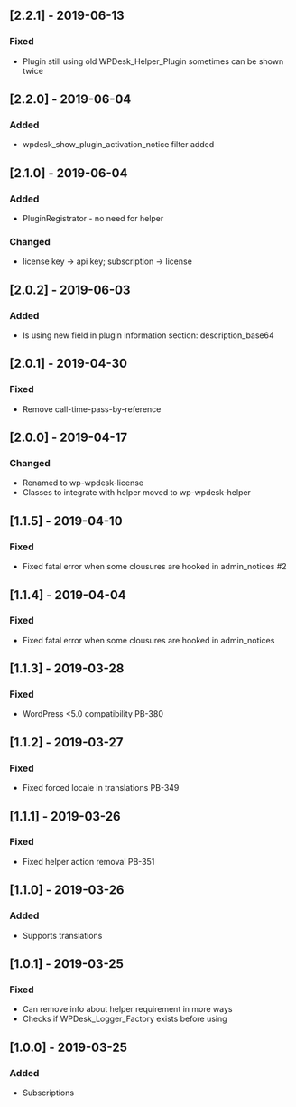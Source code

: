 ## [2.2.1] - 2019-06-13
### Fixed
- Plugin still using old WPDesk_Helper_Plugin sometimes can be shown twice

## [2.2.0] - 2019-06-04
### Added
- wpdesk_show_plugin_activation_notice filter added

## [2.1.0] - 2019-06-04
### Added
- PluginRegistrator - no need for helper
### Changed
- license key -> api key; subscription -> license

## [2.0.2] - 2019-06-03
### Added
- Is using new field in plugin information section: description_base64

## [2.0.1] - 2019-04-30
### Fixed
- Remove call-time-pass-by-reference

## [2.0.0] - 2019-04-17
### Changed
- Renamed to wp-wpdesk-license
- Classes to integrate with helper moved to wp-wpdesk-helper

## [1.1.5] - 2019-04-10
### Fixed
- Fixed fatal error when some clousures are hooked in admin_notices #2

## [1.1.4] - 2019-04-04
### Fixed
- Fixed fatal error when some clousures are hooked in admin_notices

## [1.1.3] - 2019-03-28
### Fixed
- WordPress <5.0 compatibility PB-380

## [1.1.2] - 2019-03-27
### Fixed
- Fixed forced locale in translations PB-349

## [1.1.1] - 2019-03-26
### Fixed
- Fixed helper action removal PB-351

## [1.1.0] - 2019-03-26
### Added
- Supports translations

## [1.0.1] - 2019-03-25
### Fixed
- Can remove info about helper requirement in more ways
- Checks if WPDesk_Logger_Factory exists before using

## [1.0.0] - 2019-03-25
### Added
- Subscriptions
